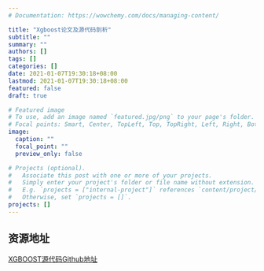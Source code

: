 ```yaml
---
# Documentation: https://wowchemy.com/docs/managing-content/

title: "Xgboost论文及源代码剖析"
subtitle: ""
summary: ""
authors: []
tags: []
categories: []
date: 2021-01-07T19:30:18+08:00
lastmod: 2021-01-07T19:30:18+08:00
featured: false
draft: true

# Featured image
# To use, add an image named `featured.jpg/png` to your page's folder.
# Focal points: Smart, Center, TopLeft, Top, TopRight, Left, Right, BottomLeft, Bottom, BottomRight.
image:
  caption: ""
  focal_point: ""
  preview_only: false

# Projects (optional).
#   Associate this post with one or more of your projects.
#   Simply enter your project's folder or file name without extension.
#   E.g. `projects = ["internal-project"]` references `content/project/deep-learning/index.md`.
#   Otherwise, set `projects = []`.
projects: []
---
```

## 资源地址

[XGBOOST源代码Github地址](https://github.com/dmlc/xgboost)